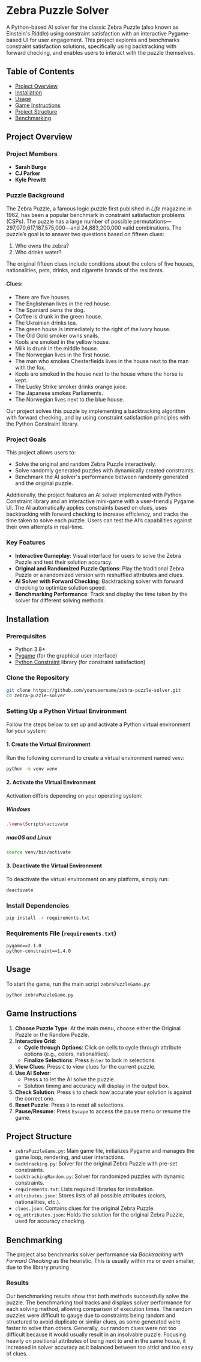 # Zebra Puzzle Solver

A Python-based AI solver for the classic Zebra Puzzle (also known as Einstein's Riddle) using constraint satisfaction with an interactive Pygame-based UI for user engagement. This project explores and benchmarks constraint satisfaction solutions, specifically using backtracking with forward checking, and enables users to interact with the puzzle themselves.

## Table of Contents

- [Project Overview](#project-overview)
- [Installation](#installation)
- [Usage](#usage)
- [Game Instructions](#game-instructions)
- [Project Structure](#project-structure)
- [Benchmarking](#benchmarking)

## Project Overview

### Project Members
- **Sarah Burge**
- **CJ Parker**
- **Kyle Prewitt**

### Puzzle Background

The Zebra Puzzle, a famous logic puzzle first published in *Life* magazine in 1962, has been a popular benchmark in constraint satisfaction problems (CSPs). The puzzle has a large number of possible permutations—297,070,617,187,575,000—and 24,883,200,000 valid combinations. The puzzle’s goal is to answer two questions based on fifteen clues:

1. Who owns the zebra?
2. Who drinks water?

The original fifteen clues include conditions about the colors of five houses, nationalities, pets, drinks, and cigarette brands of the residents. 
#### Clues:
- There are five houses.
- The Englishman lives in the red house.
- The Spaniard owns the dog.
- Coffee is drunk in the green house.
- The Ukrainian drinks tea.
- The green house is immediately to the right of the ivory house.
- The Old Gold smoker owns snails.
- Kools are smoked in the yellow house.
- Milk is drunk in the middle house.
- The Norwegian lives in the first house.
- The man who smokes Chesterfields lives in the house next to the man with the fox.
- Kools are smoked in the house next to the house where the horse is kept.
- The Lucky Strike smoker drinks orange juice.
- The Japanese smokes Parliaments.
- The Norwegian lives next to the blue house.

Our project solves this puzzle by implementing a backtracking algorithm with forward checking, and by using constraint satisfaction principles with the Python Constraint library.

### Project Goals

This project allows users to:
- Solve the original and random Zebra Puzzle interactively.
- Solve randomly generated puzzles with dynamically created constraints.
- Benchmark the AI solver's performance between randomly generated and the original puzzle.

Additionally, the project features an AI solver implemented with Python Constraint library and an interactive mini-game with a user-friendly Pygame UI. The AI automatically applies constraints based on clues, uses backtracking with forward checking to increase efficiency, and tracks the time taken to solve each puzzle. Users can test the AI’s capabilities against their own attempts in real-time.

### Key Features

- **Interactive Gameplay**: Visual interface for users to solve the Zebra Puzzle and test their solution accuracy.
- **Original and Randomized Puzzle Options**: Play the traditional Zebra Puzzle or a randomized version with reshuffled attributes and clues.
- **AI Solver with Forward Checking**: Backtracking solver with forward checking to optimize solution speed.
- **Benchmarking Performance**: Track and display the time taken by the solver for different solving methods.

## Installation

### Prerequisites

- Python 3.8+
- [Pygame](https://www.pygame.org/news) (for the graphical user interface)
- [Python Constraint](https://pypi.org/project/python-constraint/) library (for constraint satisfaction)

### Clone the Repository

```bash
git clone https://github.com/yourusername/zebra-puzzle-solver.git
cd zebra-puzzle-solver
```


### Setting Up a Python Virtual Environment

Follow the steps below to set up and activate a Python virtual environment for your system:

#### 1. Create the Virtual Environment
Run the following command to create a virtual environment named `venv`:

```bash
python -m venv venv
```

#### 2. Activate the Virtual Environment
Activation differs depending on your operating system:

##### **Windows**
```bash
.\venv\Scripts\activate
```

##### **macOS and Linux**
```bash
source venv/bin/activate
```

#### 3. Deactivate the Virtual Environment
To deactivate the virtual environment on any platform, simply run:

```bash
deactivate
```

### Install Dependencies

```bash
pip install -r requirements.txt
```

### Requirements File (`requirements.txt`)

```
pygame==2.1.0
python-constraint==1.4.0
```

## Usage

To start the game, run the main script `zebraPuzzleGame.py`:

```bash
python zebraPuzzleGame.py
```

## Game Instructions

1. **Choose Puzzle Type**: At the main menu, choose either the Original Puzzle or the Random Puzzle.
2. **Interactive Grid**:
   - **Cycle through Options**: Click on cells to cycle through attribute options (e.g., colors, nationalities).
   - **Finalize Selections**: Press `Enter` to lock in selections.
3. **View Clues**: Press `C` to view clues for the current puzzle.
4. **Use AI Solver**:
   - Press `A` to let the AI solve the puzzle.
   - Solution timing and accuracy will display in the output box.
5. **Check Solution**: Press `S` to check how accurate your solution is against the correct one.
6. **Reset Puzzle**: Press `R` to reset all selections.
7. **Pause/Resume**: Press `Escape` to access the pause menu or resume the game.

## Project Structure

- `zebraPuzzleGame.py`: Main game file, initializes Pygame and manages the game loop, rendering, and user interactions.
- `backtracking.py`: Solver for the original Zebra Puzzle with pre-set constraints.
- `backtrackingRandom.py`: Solver for randomized puzzles with dynamic constraints.
- `requirements.txt`: Lists required libraries for installation.
- `attributes.json`: Stores lists of all possible attributes (colors, nationalities, etc.).
- `clues.json`: Contains clues for the original Zebra Puzzle.
- `og_attributes.json`: Holds the solution for the original Zebra Puzzle, used for accuracy checking.

## Benchmarking

The project also benchmarks solver performance via *Backtracking with Forward Checking* as the heuristic. This is usually within ms or even smaller, due to the library pruning

### Results

Our benchmarking results show that both methods successfully solve the puzzle. The benchmarking tool tracks and displays solver performance for each solving method, allowing comparison of execution times. The random puzzles were difficult to gauge due to constraints being random and structured to avoid duplicate or similar clues, as some generated were faster to solve than others. Generally, our random clues were not too difficult because it would usually result in an insolvable puzzle. Focusing heavily on positional attributes of being next to and in the same house, it increased in solver accuracy as it balanced between too strict and too easy of clues. 







